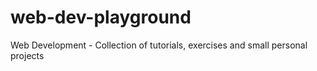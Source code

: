 # web-dev-playground
Web Development - Collection of tutorials, exercises and small personal projects
